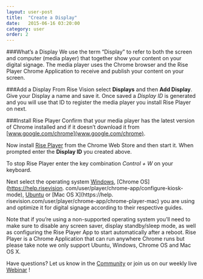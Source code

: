 ```yaml
---
layout: user-post
title:  "Create a Display"
date:   2015-06-16 03:20:00
category: user
order: 2
---
```


###What’s a Display
We use the term “Display” to refer to both the screen and computer (media player) that together show your content on your digital signage. The media player uses 
the Chrome browser and the Rise Player Chrome Application to receive and publish your content on your screen. 

###Add a Display
From Rise Vision select **Displays** and then **Add Display**. Give your Display a name and save it.
Once saved a *Display ID* is generated and you will use that ID to register the media player you install Rise Player on next.

###Install Rise Player
Confirm that your media player has the latest version of Chrome installed and if it doesn’t download it from [www.google.com/chrome](www.google.com/chrome).

Now install [Rise Player](https://chrome.google.com/webstore/detail/rise-vision-chrome-app-pl/mfpgpdablffhbfofnhlpgmokokbahooi) from the Chrome Web Store and 
then start it. When prompted enter the **Display ID** you created above.

To stop Rise Player enter the key combination *Control + W* on your keyboard.

Next select the operating system [Windows](https://help.risevision.com/user/player/chrome-app/chrome-player-windows), [Chrome OS](https://help.risevision.
com/user/player/chrome-app/configure-kiosk-mode), [Ubuntu](https://help.risevision.com/user/player/chrome-app/chrome-player-linux) or [Mac OS X](https://help.
risevision.com/user/player/chrome-app/chrome-player-mac) you are using and optimize it for digital signage according to their respective guides.

Note that if you’re using a non-supported operating system you’ll need to make sure to disable any screen saver, display standby/sleep mode, as well as 
configuring the Rise Player App to start automatically after a reboot. Rise Player is a Chrome Application that can run anywhere Chrome runs but please take 
note we only support Ubuntu, Windows, Chrome OS and Mac OS X.

Have questions? Let us know in the [Community](http://community.risevision.com) or join us on our weekly live [Webinar](http://www.risevision.com/user-training/)
!
